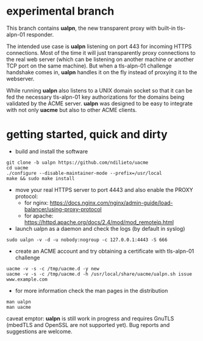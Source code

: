 # experimental branch

This branch contains **ualpn**, the new transparent proxy with built-in
tls-alpn-01 responder.

The intended use case is **ualpn** listening on port 443 for incoming
HTTPS connections. Most of the time it will just transparently proxy
connections to the real web server (which can be listening on another
machine or another TCP port on the same machine). But when a tls-alpn-01
challenge handshake comes in, **ualpn** handles it on the fly instead of
proxying it to the webserver.

While running **ualpn** also listens to a UNIX domain socket so that it
can be fed the necessary tls-alpn-01 key authorizations for the domains
being validated by the ACME server. **ualpn** was designed to be easy to
integrate with not only **uacme** but also to other ACME clients.

# getting started, quick and dirty

* build and install the software
```
git clone -b ualpn https://github.com/ndilieto/uacme
cd uacme
./configure --disable-maintainer-mode --prefix=/usr/local
make && sudo make install
```
* move your real HTTPS server to port 4443 and also enable the PROXY protocol:
  * for nginx: https://docs.nginx.com/nginx/admin-guide/load-balancer/using-proxy-protocol
  * for apache: https://httpd.apache.org/docs/2.4/mod/mod_remoteip.html
* launch ualpn as a daemon and check the logs (by default in syslog)
```
sudo ualpn -v -d -u nobody:nogroup -c 127.0.0.1:4443 -S 666
```
* create an ACME account and try obtaining a certificate with tls-alpn-01 challenge
```
uacme -v -s -c /tmp/uacme.d -y new
uacme -v -s -c /tmp/uacme.d -h /usr/local/share/uacme/ualpn.sh issue www.example.com
```
* for more information check the man pages in the distribution
```
man ualpn
man uacme
```

caveat emptor: **ualpn** is still work in progress and requires GnuTLS (mbedTLS and
OpenSSL are not supported yet). Bug reports and suggestions are welcome.


